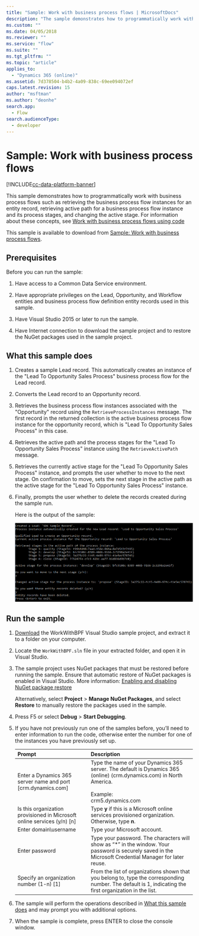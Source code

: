 ```yaml
---
title: "Sample: Work with business process flows | MicrosoftDocs"
description: "The sample demonstrates how to programmatically work with business process flows such as retrieving the business process flow instances for an entity record, retrieving active path for a business process flow instance and its process stages, and changing the active stage."
ms.custom: ""
ms.date: 04/05/2018
ms.reviewer: ""
ms.service: "flow"
ms.suite: ""
ms.tgt_pltfrm: ""
ms.topic: "article"
applies_to: 
  - "Dynamics 365 (online)"
ms.assetid: 7d378504-b4b2-4a09-838c-69ee094072ef
caps.latest.revision: 15
author: "msftman"
ms.author: "deonhe"
search.app: 
  - Flow
search.audienceType: 
  - developer
---
```

# Sample: Work with business process flows

[!INCLUDE[cc-data-platform-banner](../includes/cc-data-platform-banner.md)]

This sample demonstrates how to programmatically work with business process flows such as retrieving the business process flow instances for an entity record, retrieving active path for a business process flow instance and its process stages, and changing the active stage. For information about these concepts, see [Work with business process flows using code](business-process-flows-code.md)  

 This sample is available to download from [Sample: Work with business process flows](https://go.microsoft.com/fwlink/p/?LinkId=846108).  

<a name="BKMK_Prerequisites"></a>   
## Prerequisites  
 Before you can run the sample:  

1. Have access to a Common Data Service environment.  

2. Have appropriate privileges on the Lead, Opportunity, and Workflow entities and business process  flow definition entity records used in this sample.  

3. Have Visual Studio 2015 or later to run the sample.  

4. Have Internet connection to download the sample project and to restore the NuGet packages used in the sample project.  

<a name="BKMK_WhatThisSampleDoes"></a>   
## What this sample does  

1.  Creates a sample Lead record. This automatically creates an instance of the "Lead To Opportunity Sales Process" business process flow for the Lead record.  

2.  Converts the Lead record to an Opportunity record.  


4.  Retrieves the business process flow instances associated with the "Opportunity" record using the `RetrieveProcessInstances` message. The first record in the returned collection is the active business process flow  instance for the opportunity record, which is "Lead To Opportunity Sales Process" in this case.  

5.  Retrieves the active path and the process stages for the "Lead To Opportunity Sales Process" instance using the `RetrieveActivePath` message.  

6.  Retrieves the currently active stage for the "Lead To Opportunity Sales Process" instance, and prompts the user whether to move to the next stage. On confirmation to move, sets the next stage in the active path as the active stage for the "Lead To Opportunity Sales Process" instance.  

7.  Finally, prompts the user whether to delete the records created during the sample run.  

     Here is the output of the sample:  

    ![Sample output](media/work-with-bpf-sample-output.png "Sample output")  

<a name="BKMK_runSample"></a>   
## Run the sample  

1. [Download](https://go.microsoft.com/fwlink/p/?LinkId=846108) the WorkWithBPF Visual Studio sample project, and extract it to a folder on your computer.  

2. Locate the `WorkWithBPF.sln` file in your extracted folder, and open it in Visual Studio.  

3. The sample project uses NuGet packages that must be restored before running the sample. Ensure that automatic restore of NuGet packages is enabled in Visual Studio. More information: [Enabling and disabling NuGet package restore](https://go.microsoft.com/fwlink/?linkid=846106)  

    Alternatively, select **Project** > **Manage NuGet Packages**, and select **Restore** to manually restore the packages used in the sample.  

4. Press F5 or select **Debug** > **Start Debugging**.  

5. If you have not previously run one of the  samples before, you’ll need to enter information to run the code, otherwise enter the number for one of the instances you have previously set up.  


   |                                 Prompt                                  |                                                                                             Description                                                                                             |
   |-------------------------------------------------------------------------|-----------------------------------------------------------------------------------------------------------------------------------------------------------------------------------------------------|
   |      Enter a Dynamics 365 server name and port [crm.dynamics.com]       | Type the name of your Dynamics 365 server. The default is Dynamics 365 (online)  (crm.dynamics.com) in North America.<br /><br /> Example: <br />crm5.dynamics.com |
   | Is this organization provisioned in Microsoft online services (y/n) [n] |                                                 Type **y** if this is a Microsoft online services provisioned organization. Otherwise, type **n**.                                                  |
   |                          Enter domain\username                          |                                                                                    Type your Microsoft account.                                                                                     |
   |                             Enter password                              |                      Type your password. The characters will show as “\*” in the window. Your password is securely saved in the Microsoft Credential Manager for later reuse.                       |
   |                Specify an organization number (1-n) [1]                 |                      From the list of organizations shown that you belong to, type the corresponding number. The default is 1, indicating the first organization in the list.                       |


6. The sample will perform the operations described in [What this sample does](#what-this-sample-does) and may prompt you with additional options.  

7. When the sample is complete, press ENTER to close the console window.  

